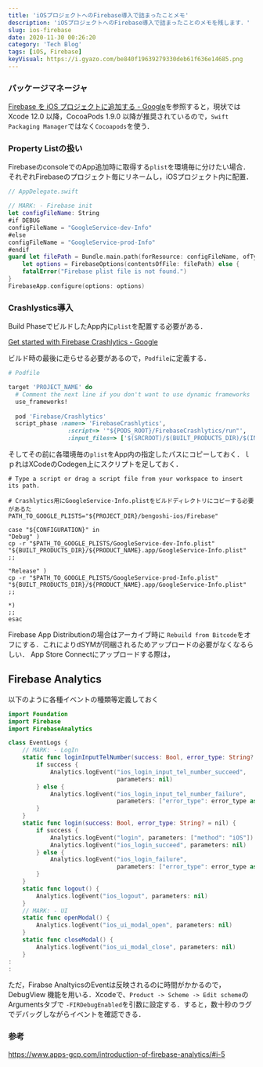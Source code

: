 ```yaml
---
title: 'iOSプロジェクトへのFirebase導入で詰まったことメモ'
description: 'iOSプロジェクトへのFirebase導入で詰まったことのメモを残します．'
slug: ios-firebase
date: 2020-11-30 00:26:20
category: 'Tech Blog'
tags: [iOS, Firebase]
keyVisual: https://i.gyazo.com/be840f19639279330deb61f636e14685.png
---
```


### パッケージマネージャ

[Firebase を iOS プロジェクトに追加する - Google](https://firebase.google.com/docs/ios/setup?hl=ja)を参照すると，現状ではXcode 12.0 以降，CocoaPods 1.9.0 以降が推奨されているので，`Swift Packaging Manager`ではなく`Cocoapods`を使う．

### Property Listの扱い

FirebaseのconsoleでのApp追加時に取得する`plist`を環境毎に分けたい場合．それぞれFirebaseのプロジェクト毎にリネームし，iOSプロジェクト内に配置．

```swift
// AppDelegate.swift

// MARK: - Firebase init
let configFileName: String
#if DEBUG
configFileName = "GoogleService-dev-Info"
#else
configFileName = "GoogleService-prod-Info"
#endif
guard let filePath = Bundle.main.path(forResource: configFileName, ofType: "plist"),
    let options = FirebaseOptions(contentsOfFile: filePath) else {
    fatalError("Firebase plist file is not found.")
}
FirebaseApp.configure(options: options)
```

### Crashlystics導入

Build PhaseでビルドしたApp内に`plist`を配置する必要がある．

[Get started with Firebase Crashlytics - Google](https://firebase.google.com/docs/crashlytics/get-started)

ビルド時の最後に走らせる必要があるので，`Podfile`に定義する．

```Ruby
# Podfile

target 'PROJECT_NAME' do
  # Comment the next line if you don't want to use dynamic frameworks
  use_frameworks!
  
  pod 'Firebase/Crashlytics'
  script_phase :name=> 'FirebaseCrashlytics',
                 :script=> '"${PODS_ROOT}/FirebaseCrashlytics/run"',
                 :input_files=> ['$(SRCROOT)/$(BUILT_PRODUCTS_DIR)/$(INFOPLIST_PATH)']
```

そしてその前に各環境毎の`plist`をApp内の指定したパスにコピーしておく．ｌｐれはXCodeのCodegen上にスクリプトを足しておく．

```shell
# Type a script or drag a script file from your workspace to insert its path.

# Crashlytics用にGoogleService-Info.plistをビルドディレクトリにコピーする必要があるた
PATH_TO_GOOGLE_PLISTS="${PROJECT_DIR}/bengoshi-ios/Firebase"

case "${CONFIGURATION}" in
"Debug" )
cp -r "$PATH_TO_GOOGLE_PLISTS/GoogleService-dev-Info.plist" "${BUILT_PRODUCTS_DIR}/${PRODUCT_NAME}.app/GoogleService-Info.plist" ;;

"Release" )
cp -r "$PATH_TO_GOOGLE_PLISTS/GoogleService-prod-Info.plist" "${BUILT_PRODUCTS_DIR}/${PRODUCT_NAME}.app/GoogleService-Info.plist" ;;

*)
;;
esac
```

Firebase App Distributionの場合はアーカイブ時に `Rebuild from Bitcode`をオフにする．これによりdSYMが同梱されるためアップロードの必要がなくなるらしい．
App Store Connectにアップロードする際は，

## Firebase Analytics

以下のように各種イベントの種類等定義しておく

```swift
import Foundation
import Firebase
import FirebaseAnalytics

class EventLogs {
    // MARK: - LogIn
    static func loginInputTelNumber(success: Bool, error_type: String? = nil) {
        if success {
            Analytics.logEvent("ios_login_input_tel_number_succeed",
                               parameters: nil)
        } else {
            Analytics.logEvent("ios_login_input_tel_number_failure",
                               parameters: ["error_type": error_type as Any])
        }
    }
    static func login(success: Bool, error_type: String? = nil) {
        if success {
            Analytics.logEvent("login", parameters: ["method": "iOS"])
            Analytics.logEvent("ios_login_succeed", parameters: nil)
        } else {
            Analytics.logEvent("ios_login_failure",
                               parameters: ["error_type": error_type as Any])
        }
    }
    static func logout() {
        Analytics.logEvent("ios_logout", parameters: nil)
    }
    // MARK: - UI
    static func openModal() {
        Analytics.logEvent("ios_ui_modal_open", parameters: nil)
    }
    static func closeModal() {
        Analytics.logEvent("ios_ui_modal_close", parameters: nil)
    }
: 
:
```

ただ，Firabse AnaltyicsのEventは反映されるのに時間がかかるので，DebugView 機能を用いる．Xcodeで、`Product -> Scheme -> Edit scheme`のArgumentsタブで `-FIRDebugEnabled`を引数に設定する．すると，数十秒のラグでデバッグしながらイベントを確認できる．

### 参考

<https://www.apps-gcp.com/introduction-of-firebase-analytics/#i-5>
